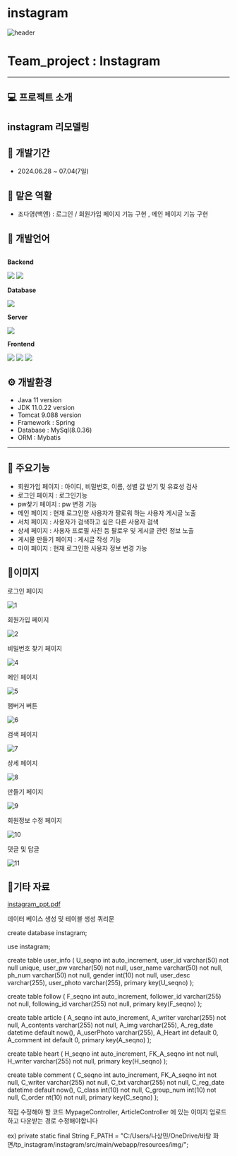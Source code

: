 # instagram
![header](https://capsule-render.vercel.app/api?type=wave&color=auto&height=300&section=header&text=Hello&fontSize=90&animation=fadeIn&fontAlignY=38&desc=Dayoung's%20GitHub%20Profile&descAlignY=51&descAlign=62)


#  Team_project : Instagram
---
## 💻 프로젝트 소개
instagram 리모델링
---
## 📆 개발기간
+ 2024.06.28 ~ 07.04(7일) 

## 👫 맡은 역활
+ 조다영(백엔) : 로그인 / 회원가입 페이지 기능 구현 , 메인 페이지 기능 구현


## 📝 개발언어
<div style="display:flex; flex-direction:column; align-items:flex-start;">
    <!-- Backend -->
    <p><strong>Backend</strong></p>
    <div>
        <img src="https://img.shields.io/badge/Java-007396?style=for-the-badge&logo=Java&logoColor=white"> 
        <img src="https://img.shields.io/badge/spring-6DB33F?style=for-the-badge&logo=spring&logoColor=white"> 
    </div>
    <!-- Database -->
    <p><strong>Database</strong></p>
    <div>
        <img src="https://img.shields.io/badge/mysql-4479A1?style=for-the-badge&logo=mysql&logoColor=white"> 
    </div>
    <!-- Server -->
    <p><strong>Server</strong></p>
    <div>
        <img src="https://img.shields.io/badge/apache tomcat-F8DC75?style=for-the-badge&logo=apachetomcat&logoColor=black">
    </div>
    <!-- Frontend -->
    <p><strong>Frontend</strong></p>
    <div>
        <img src="https://img.shields.io/badge/html5-E34F26?style=flat-square&logo=html5&logoColor=white"> 
        <img src="https://img.shields.io/badge/css-1572B6?style=flat-square&logo=css3&logoColor=white"> 
        <img src="https://img.shields.io/badge/javascript-F7DF1E?style=flat-square&logo=javascript&logoColor=black"> 
    </div>
</div>

## ⚙ 개발환경
+ Java 11 version
+ JDK 11.0.22 version
+ Tomcat 9.088 version
+ Framework : Spring
+ Database : MySql(8.0.36)
+ ORM : Mybatis
---
## 📌 주요기능
+ 회원가입 페이지 : 아이디, 비밀번호, 이름, 성별 값 받기 및 유효성 검사
+ 로그인 페이지 : 로그인기능
+ pw찾기 페이지 : pw 변경 기능
+ 메인 페이지 : 현재 로그인한 사용자가 팔로워 하는 사용자 게시글 노출
+ 서치 페이지 : 사용자가 검색하고 싶은 다른 사용자 검색
+ 상세 페이지 : 사용자 프로필 사진 등 팔로우 및 게시글 관련 정보 노출
+ 게시물 만들기 페이지 : 게시글 작성 기능
+ 마이 페이지 : 현재 로그인한 사용자 정보 변경 가능
  

## 📎이미지

로그인 페이지

![1](https://github.com/99nsm/instagram/assets/166674058/98e0cde3-c3fd-4b20-a5fe-405b6f83bc0d)

회원가입 페이지

![2](https://github.com/99nsm/instagram/assets/166674058/5d95786c-d59e-4a2d-9c42-2afb0d9d0c2a)

비밀번호 찾기 페이지

![4](https://github.com/99nsm/instagram/assets/166674058/c08350a1-8ada-45aa-8dc3-1d2e238ec96e)

메인 페이지

![5](https://github.com/99nsm/instagram/assets/166674058/002a2bae-67fa-4185-b719-bc4581cdd1f4)

햄버거 버튼

![6](https://github.com/99nsm/instagram/assets/166674058/b4fd805e-5f3b-4aea-91ff-7f488411900f)

검색 페이지

![7](https://github.com/99nsm/instagram/assets/166674058/c93aec4a-233e-4d57-9056-10570326c848)

상세 페이지

![8](https://github.com/99nsm/instagram/assets/166674058/eee1edc3-1a52-4f68-80c7-cd6bb2737c48)

만들기 페이지

![9](https://github.com/99nsm/instagram/assets/166674058/9aa98f90-dab5-49d0-abe2-f6c885fd9e7b)

회원정보 수정 페이지

![10](https://github.com/99nsm/instagram/assets/166674058/a2eccdb5-c9aa-4c14-988b-db6be55b71a5)

댓글 및 답글

![11](https://github.com/99nsm/instagram/assets/166674058/a40d1a6e-8781-4622-8417-55d7a328caca)

## 📎기타 자료 
[instagram_ppt.pdf](https://github.com/user-attachments/files/16157134/instagram_ppt.pdf)


데이터 베이스 생성 및 테이블 생성 쿼리문

create database instagram;

use instagram;

create table user_info (
                           U_seqno int auto_increment,
                           user_id varchar(50) not null unique,
                           user_pw varchar(50) not null,
                           user_name varchar(50) not null,
                           ph_num varchar(50) not null,
                           gender int(10) not null,
                           user_desc varchar(255),
                           user_photo varchar(255),
                           primary key(U_seqno)
);

create table follow (
                        F_seqno int auto_increment,
                        follower_id varchar(255) not null,
                        following_id varchar(255) not null,
                        primary key(F_seqno)
);

create table article (
                         A_seqno int auto_increment,
                         A_writer varchar(255) not null,
                         A_contents varchar(255) not null,
                         A_img varchar(255),
                         A_reg_date datetime default now(),
                         A_userPhoto varchar(255),
                         A_Heart int default 0,
                         A_comment int default 0,
                         primary key(A_seqno)
);

create table heart (
                       H_seqno int auto_increment,
                       FK_A_seqno int not null,
                       H_writer varchar(255) not null,
                       primary key(H_seqno)
);

create table comment (
                         C_seqno int auto_increment,
                         FK_A_seqno int not null,
                         C_writer varchar(255) not null,
                         C_txt varchar(255) not null,
                         C_reg_date datetime default now(),
                         C_class int(10) not null,
                         C_group_num int(10) not null,
                         C_order nt(10) not null,
                         primary key(C_seqno)
);

직접 수정해야 할 코드
MypageController, ArticleController 에 있는 이미지 업로드하고 다운받는 경로 수정해야합니다

ex) private static final String F_PATH = "C:/Users/나상민/OneDrive/바탕 화면/tp_instagram/instagram/src/main/webapp/resources/img/";
